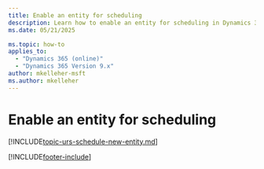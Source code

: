 ```yaml
---
title: Enable an entity for scheduling
description: Learn how to enable an entity for scheduling in Dynamics 365 Field Service
ms.date: 05/21/2025

ms.topic: how-to
applies_to: 
  - "Dynamics 365 (online)"
  - "Dynamics 365 Version 9.x"
author: mkelleher-msft
ms.author: mkelleher
---
```


# Enable an entity for scheduling

[!INCLUDE[topic-urs-schedule-new-entity.md](../shared/urs/schedule-new-entity.md)]

[!INCLUDE[footer-include](../includes/footer-banner.md)]
